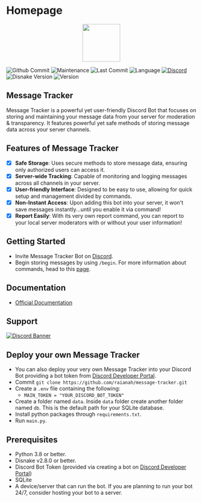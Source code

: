 # Homepage

<div align="center">

<img src="https://cdn.discordapp.com/avatars/954930077815144499/25cb95c1f74c5205c55942554a1c4859.png?size=1024" alt="" width="100">

</div>

![Github Commit](https://img.shields.io/github/commit-activity/w/raianah/message-tracker) ![Maintenance](https://img.shields.io/maintenance/yes/2024) ![Last Commit](https://img.shields.io/github/last-commit/raianah/message-tracker) ![Language](https://img.shields.io/github/languages/count/raianah/message-tracker) [![Discord](https://img.shields.io/discord/1015509043130933278?logo=discord\&logoColor=%23FFF\&label=Message+Tracker\&labelColor=%235865F2\&color=%232B2D31)](https://discord.gg/HRvAb2cjBg) ![Disnake Version](https://img.shields.io/badge/Disnake%20Version-v2.8.0+-lightblue) ![Version](https://img.shields.io/badge/official%20version-v1.0.0-lightblue)

## Message Tracker

Message Tracker is a powerful yet user-friendly Discord Bot that focuses on storing and maintaining your message data from your server for moderation & transparency. It features powerful yet safe methods of storing message data across your server channels.

## Features of Message Tracker

* [x] **Safe Storage**: Uses secure methods to store message data, ensuring only authorized users can access it.
* [x] **Server-wide Tracking**: Capable of monitoring and logging messages across all channels in your server.
* [x] **User-friendly Interface**: Designed to be easy to use, allowing for quick setup and management divided by commands.
* [x] **Non-Instant Access**: Upon adding this bot into your server, it won't save messages instantly...until you enable it via command!
* [x] **Report Easily**: With its very own report command, you can report to your local server moderators with or without your user information!

## Getting Started

* Invite Message Tracker Bot on [Discord](https://discord.com/api/oauth2/authorize?client\_id=954930077815144499\&permissions=275146468368\&scope=bot).
* Begin storing messages by using `/begin`. For more information about commands, head to this [page](commands.md).

## Documentation

* [Official Documentation](./)

## Support

[![Discord Banner](https://discordapp.com/api/guilds/1015509043130933278/widget.png?style=banner2)](https://discord.gg/HRvAb2cjBg)

## Deploy your own Message Tracker

* You can also deploy your very own Message Tracker into your Discord Bot providing a bot token from [Discord Developer Portal](https://discord.com/developers/applications).
* Commit `git clone https://github.com/raianah/message-tracker.git`
* Create a `.env` file containing the following:
  * `MAIN_TOKEN = "YOUR_DISCORD_BOT_TOKEN"`
* Create a folder named `data`. Inside `data` folder create another folder named `db`. This is the default path for your SQLite database.
* Install python packages through `requirements.txt`.
* Run `main.py`.

## Prerequisites

* Python 3.8 or better.
* Disnake v2.8.0 or better.
* Discord Bot Token (provided via creating a bot on [Discord Developer Portal](https://discord.com/developers/applications))
* SQLite
* A device/server that can run the bot. If you are planning to run your bot 24/7, consider hosting your bot to a server.

